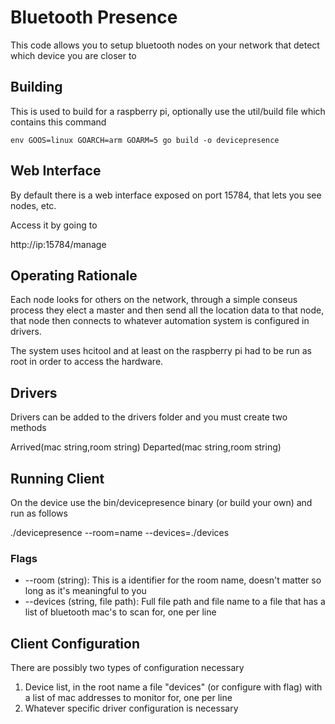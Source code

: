# Bluetooth Presence 

This code allows you to setup bluetooth nodes on your network that detect which device you are closer to

## Building 

This is used to build for a raspberry pi, optionally use the util/build file which contains this command
```
env GOOS=linux GOARCH=arm GOARM=5 go build -o devicepresence
```

## Web Interface

By default there is a web interface exposed on port 15784, that lets you see nodes, etc.

Access it by going to

http://ip:15784/manage


## Operating Rationale

Each node looks for others on the network, through a simple conseus process they elect a master and then send all the location data to that node, that node then connects to whatever automation system is configured in drivers.

The system uses hcitool and at least on the raspberry pi had to be run as root in order to access the hardware.

## Drivers

Drivers can be added to the drivers folder and you must create two methods 

Arrived(mac string,room string)
Departed(mac string,room string)

## Running Client

On the device use the bin/devicepresence binary (or build your own) and run as follows

./devicepresence --room=name --devices=./devices

### Flags

* --room (string): This is a identifier for the room name, doesn't matter so long as it's meaningful to you
* --devices (string, file path): Full file path and file name to a file that has a list of bluetooth mac's to scan for, one per line

## Client Configuration

There are possibly two types of configuration necessary 

1) Device list, in the root name a file "devices" (or configure with flag) with a list of mac addresses to monitor for, one per line
2) Whatever specific driver configuration is necessary
